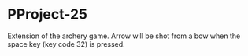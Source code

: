 # PProject-25
Extension of the archery game. Arrow will be shot from a bow when the space key (key code 32) is pressed.
